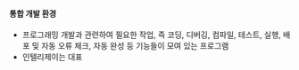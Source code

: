 #### 통합 개발 환경
- 프로그래밍 개발과 관련하여 필요한 작업, 즉 코딩, 디버깅, 컴파일, 테스트, 실행, 배포 및  자동 오류 체크, 자동 완성 등 기능들이 모여 있는 프로그램
- 인텔리제이는 대표